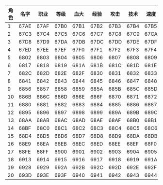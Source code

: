 |角色|名字|职业|等级|血大|经验|攻击|技术|速度|幸运|防御|魔法|道具|魔防|移动|血小|
|---|---|---|---|---|---|---|---|---|---|---|---|---|---|---|---|
|1|67AE|67AF|67B0|67B1|67B2|67B3|67B4|67B5|67B6|67B7|67B8|67B9|67BA|67BB|67BC|
|2|67C3|67C4|67C5|67C6|67C7|67C8|67C9|67CA|67CB|67CC|67CD|67CE|67CF|67D0|67D1|
|3|67D8|67D9|67DA|67DB|67DC|67DD|67DE|67DF|67E0|67E1|67E2|67E3|67E4|67E5|67E6|
|4|67ED|67EE|67EF|67F0|67F1|67F2|67F3|67F4|67F5|67F6|67F7|67F8|67F9|67FA|67FB|
|5|6802|6803|6804|6805|6806|6807|6808|6809|680A|680B|680C|680D|680E|680F|6810|
|6|6817|6818|6819|681A|681B|681C|681D|681E|681F|6820|6821|6822|6823|6824|6825|
|7|682C|682D|682E|682F|6830|6831|6832|6833|6834|6835|6836|6837|6838|6839|683A|
|8|6841|6842|6843|6844|6845|6846|6847|6848|6849|684A|684B|684C|684D|684E|684F|
|9|6856|6857|6858|6859|685A|685B|685C|685D|685E|685F|6860|6861|6862|6863|6864|
|10|686B|686C|686D|686E|686F|6870|6871|6872|6873|6874|6875|6876|6877|6878|6879|
|11|6880|6881|6882|6883|6884|6885|6886|6887|6888|6889|688A|688B|688C|688D|688E|
|12|6895|6896|6897|6898|6899|689A|689B|689C|689D|689E|689F|68A0|68A1|68A2|68A3|
|13|68AA|68AB|68AC|68AD|68AE|68AF|68B0|68B1|68B2|68B3|68B4|68B5|68B6|68B7|68B8|
|14|68BF|68C0|68C1|68C2|68C3|68C4|68C5|68C6|68C7|68C8|68C9|68CA|68CB|68CC|68CD|
|15|68D4|68D5|68D6|68D7|68D8|68D9|68DA|68DB|68DC|68DD|68DE|68DF|68E0|68E1|68E2|
|16|68E9|68EA|68EB|68EC|68ED|68EE|68EF|68F0|68F1|68F2|68F3|68F4|68F5|68F6|68F7|
|17|68FE|68FF|6900|6901|6902|6903|6904|6905|6906|6907|6908|6909|690A|690B|690C|
|18|6913|6914|6915|6916|6917|6918|6919|691A|691B|691C|691D|691E|691F|6920|6921|
|19|6928|6929|692A|692B|692C|692D|692E|692F|6930|6931|6932|6933|6934|6935|6936|
|20|693D|693E|693F|6940|6941|6942|6943|6944|6945|6946|6947|6948|6949|694A|694B|
